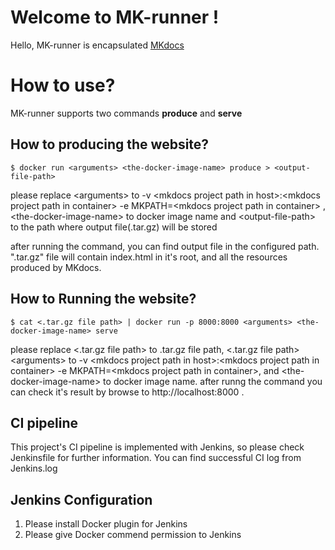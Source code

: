 # Welcome to MK-runner !

Hello, MK-runner is encapsulated [MKdocs](https://www.mkdocs.org/)


# How to use?

MK-runner supports two commands <b>produce</b> and <b>serve</b>

## How to producing the website?
```
$ docker run <arguments> <the-docker-image-name> produce > <output-file-path>
```
please replace
\<arguments\> to -v \<mkdocs project path in host\>:\<mkdocs project path in container\> -e MKPATH=\<mkdocs project path in container\>
, \<the-docker-image-name\> to docker image name and \<output-file-path\> to the path where output file(.tar.gz) will be stored

after running the command, you can find output file in the configured path.
".tar.gz" file will contain index.html in it's root, and all the resources produced by MKdocs.

## How to Running the website?
```
$ cat <.tar.gz file path> | docker run -p 8000:8000 <arguments> <the-docker-image-name> serve
```
please replace
\<.tar.gz file path\> to .tar.gz file path, <.tar.gz file path>\<arguments\> to -v \<mkdocs project path in host\>:\<mkdocs project path in container\> -e MKPATH=\<mkdocs project path in container\>, and \<the-docker-image-name\> to docker image name.
after runng the command you can check it's result by browse to http://localhost:8000 .

## CI pipeline
This project's CI pipeline is implemented with Jenkins, so please check Jenkinsfile for further information.
You can find successful CI log from Jenkins.log

## Jenkins Configuration
1. Please install Docker plugin for Jenkins
2. Please give Docker commend permission to Jenkins
